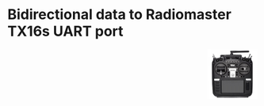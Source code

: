 # Bidirectional data to Radiomaster TX16s UART port
<img src="./images/tx16s.jpg" align="right" width="20%">

